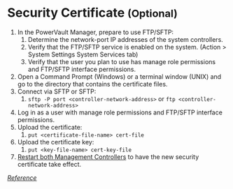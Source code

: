 # Security Certificate <small>(Optional)</small>

1. In the PowerVault Manager, prepare to use FTP/SFTP:
      1. Determine the network-port IP addresses of the system controllers.
      2. Verify that the FTP/SFTP service is enabled on the system. (Action > System Settings System Services tab)
      3. Verify that the user you plan to use has manage role permissions and FTP/SFTP interface permissions.
2. Open a Command Prompt (Windows) or a terminal window (UNIX) and go to the directory that contains the certificate files.
3. Connect via SFTP or SFTP:
      1. `sftp -P port <controller-network-address>` or `ftp <controller-network-address>`
4. Log in as a user with manage role permissions and FTP/SFTP interface permissions.
5. Upload the certificate: 
      1. `put <certificate-file-name> cert-file`
6. Upload the certificate key:
      1. `put <key-file-name> cert-key-file`
7. [Restart both Management Controllers](../powervault-me4/me4-shutdown-controller.md) to have the new security certificate take effect.

[*Reference*](https://www.dell.com/support/manuals/it-it/powervault-me4012/me4_series_ag_pub/install-a-security-certificate?guid=guid-5693f5f5-014b-41bb-8772-c901b5032623&lang=en-us)
